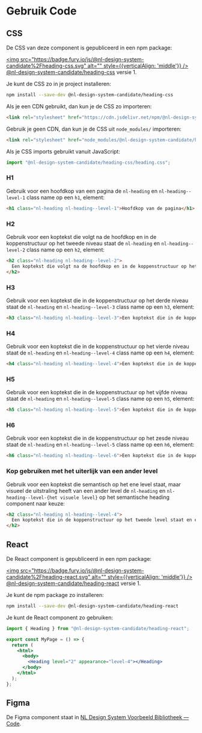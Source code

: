 # Gebruik Code

## CSS

De CSS van deze component is gepubliceerd in een npm package:

[<img src="https://badge.fury.io/js/@nl-design-system-candidate%2Fheading-css.svg" alt="" style={{verticalAlign: 'middle'}} /> @nl-design-system-candidate/heading-css](https://www.npmjs.com/package/@nl-design-system-candidate/heading-css)
versie 1.

Je kunt de CSS zo in je project installeren:

```sh
npm install --save-dev @nl-design-system-candidate/heading-css
```

Als je een CDN gebruikt, dan kun je de CSS zo importeren:

```html
<link rel="stylesheet" href="https://cdn.jsdelivr.net/npm/@nl-design-system-candidate/heading-css@1/dist/heading.css" />
```

Gebruik je geen CDN, dan kun je de CSS uit `node_modules/` importeren:

```html
<link rel="stylesheet" href="node_modules/@nl-design-system-candidate/heading-css/dist/heading.css" />
```

Als je CSS imports gebruikt vanuit JavaScript:

```js
import "@nl-design-system-candidate/heading-css/heading.css";
```

### H1

Gebruik voor een hoofdkop van een pagina de `nl-heading` en `nl-heading--level-1` class name op een `h1`, element:

```html
<h1 class="nl-heading nl-heading--level-1">Hoofdkop van de pagina</h1>
```

### H2

Gebruik voor een koptekst die volgt na de hoofdkop en in de koppenstructuur op het tweede niveau staat de `nl-heading` en `nl-heading--level-2` class name op een `h2`, element:

```html
<h2 class="nl-heading nl-heading--level-2">
  Een koptekst die volgt na de hoofdkop en in de koppenstructuur op het tweede niveau staat
</h2>
```

### H3

Gebruik voor een koptekst die in de koppenstructuur op het derde niveau staat de `nl-heading` en `nl-heading--level-3` class name op een `h3`, element:

```html
<h3 class="nl-heading nl-heading--level-3">Een koptekst die in de koppenstructuur op het derde niveau staat</h3>
```

### H4

Gebruik voor een koptekst die in de koppenstructuur op het vierde niveau staat de `nl-heading` en `nl-heading--level-4` class name op een `h4`, element:

```html
<h4 class="nl-heading nl-heading--level-4">Een koptekst die in de koppenstructuur op het vierde niveau staat</h4>
```

### H5

Gebruik voor een koptekst die in de koppenstructuur op het vijfde niveau staat de `nl-heading` en `nl-heading--level-5` class name op een `h5`, element:

```html
<h5 class="nl-heading nl-heading--level-5">Een koptekst die in de koppenstructuur op het vijfde niveau staat</h5>
```

### H6

Gebruik voor een koptekst die in de koppenstructuur op het zesde niveau staat de `nl-heading` en `nl-heading--level-5` class name op een `h6`, element:

```html
<h6 class="nl-heading nl-heading--level-6">Een koptekst die in de koppenstructuur op het zesde niveau staat</h6>
```

### Kop gebruiken met het uiterlijk van een ander level

Gebruik voor een koptekst die semantisch op het ene level staat, maar visueel de uitstraling heeft van een ander level de `nl-heading` en `nl-heading--level-{het visuele level}` op het semantische heading component naar keuze:

```html
<h2 class="nl-heading nl-heading--level-4">
  Een koptekst die in de koppenstructuur op het tweede level staat en eruit ziet als het vierde level.
</h2>
```

## React

De React component is gepubliceerd in een npm package:

[<img src="https://badge.fury.io/js/@nl-design-system-candidate%2Fheading-react.svg" alt="" style={{verticalAlign: 'middle'}} /> @nl-design-system-candidate/heading-react](https://www.npmjs.com/package/@nl-design-system-candidate/heading-react)
versie 1.

Je kunt de npm package zo installeren:

```sh
npm install --save-dev @nl-design-system-candidate/heading-react
```

Je kunt de React component zo gebruiken:

```jsx
import { Heading } from "@nl-design-system-candidate/heading-react";

export const MyPage = () => {
  return (
    <html>
      <body>
        <Heading level="2" appearance="level-4"></Heading>
      </body>
    </html>
  );
};
```

## Figma

De Figma component staat in [NL Design System Voorbeeld Bibliotheek — Code](https://www.figma.com/design/shhwGcqPLi2CapK0P1zz8O/NLDS---Voorbeeld---Bibliotheek?node-id=15862-1610&t=0Pfnum6S0ChsWQDW-4).
